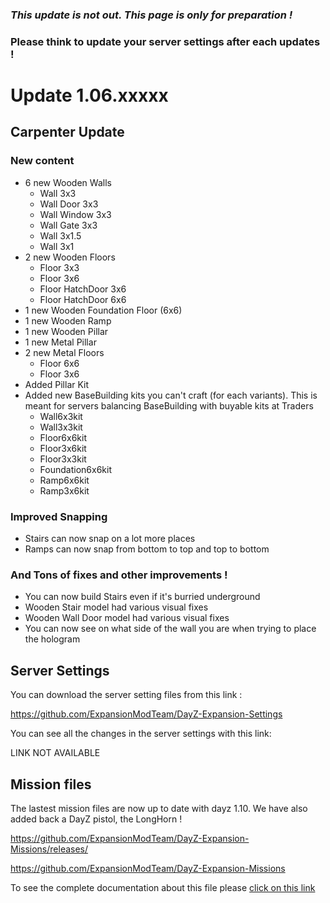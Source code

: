 ### _**This update is not out. This page is only for preparation !**_
### Please think to update your server settings after each updates !

# Update 1.06.xxxxx

## Carpenter Update

### New content
* 6 new Wooden Walls
  * Wall 3x3
  * Wall Door 3x3
  * Wall Window 3x3
  * Wall Gate 3x3
  * Wall 3x1.5
  * Wall 3x1
* 2 new Wooden Floors
  * Floor 3x3
  * Floor 3x6
  * Floor HatchDoor 3x6
  * Floor HatchDoor 6x6
* 1 new Wooden Foundation Floor (6x6)
* 1 new Wooden Ramp
* 1 new Wooden Pillar
* 1 new Metal Pillar
* 2 new Metal Floors
  * Floor 6x6
  * Floor 3x6
* Added Pillar Kit
* Added new BaseBuilding kits you can't craft (for each variants). This is meant for servers balancing BaseBuilding with buyable kits at Traders
  * Wall6x3kit
  * Wall3x3kit
  * Floor6x6kit
  * Floor3x6kit
  * Floor3x3kit
  * Foundation6x6kit
  * Ramp6x6kit
  * Ramp3x6kit

### Improved Snapping

* Stairs can now snap on a lot more places
* Ramps can now snap from bottom to top and top to bottom

### And Tons of fixes and other improvements !

* You can now build Stairs even if it's burried underground
* Wooden Stair model had various visual fixes
* Wooden Wall Door model had various visual fixes
* You can now see on what side of the wall you are when trying to place the hologram

## Server Settings

You can download the server setting files from this link : 

https://github.com/ExpansionModTeam/DayZ-Expansion-Settings

You can see all the changes in the server settings with this link: 

LINK NOT AVAILABLE

## Mission files

The lastest mission files are now up to date with dayz 1.10. We have also added back a DayZ pistol, the LongHorn !

https://github.com/ExpansionModTeam/DayZ-Expansion-Missions/releases/

https://github.com/ExpansionModTeam/DayZ-Expansion-Missions

To see the complete documentation about this file please [click on this link](https://github.com/salutesh/DayZ-Expansion-Scripts/wiki/%5BServer-Hosting%5D-VehicleSettings)